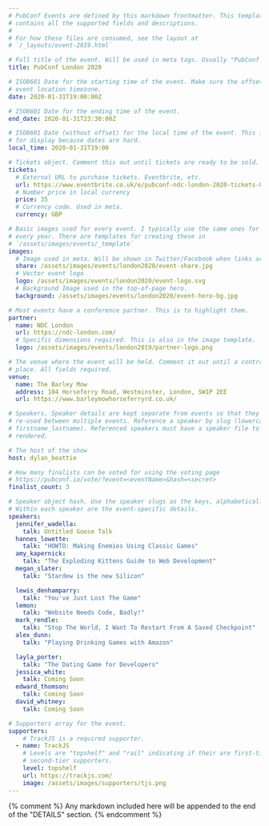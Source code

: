 ```yaml
---
# PubConf Events are defined by this markdown frontmatter. This template
# contains all the supported fields and descriptions.
#
# For how these files are consumed, see the layout at
# `/_layouts/event-2019.html`

# Full title of the event. Will be used in meta tags. Usually "PubConf City Year"
title: PubConf London 2020

# ISO8601 Date for the starting time of the event. Make sure the offset is in the
# event location timezone.
date: 2020-01-31T19:00:00Z

# ISO8601 Date for the ending time of the event.
end_date: 2020-01-31T23:30:00Z

# ISO8601 Date (without offset) for the local time of the event. This is used
# for display because dates are hard.
local_time: 2020-01-31T19:00

# Tickets object. Comment this out until tickets are ready to be sold.
tickets:
  # External URL to purchase tickets. Eventbrite, etc.
  url: https://www.eventbrite.co.uk/e/pubconf-ndc-london-2020-tickets-86649177021
  # Number price in local currency
  price: 35
  # Currency code. Used in meta.
  currency: GBP

# Basic images used for every event. I typically use the same ones for a location
# every year. There are templates for creating these in
# `/assets/images/events/_template`
images:
  # Image used in meta. Will be shown in Twitter/Facebook when links are shared.
  share: /assets/images/events/london2020/event-share.jpg
  # Vector event logo
  logo: /assets/images/events/london2020/event-logo.svg
  # Background Image used in the top-of-page hero.
  background: /assets/images/events/london2020/event-hero-bg.jpg

# Most events have a conference partner. This is to highlight them.
partner:
  name: NDC London
  url: https://ndc-london.com/
  # Specific dimensions required. This is also in the image template.
  logo: /assets/images/events/london2019/partner-logo.png

# The venue where the event will be held. Comment it out until a contract is in
# place. All fields required.
venue:
  name: The Barley Mow
  address: 104 Horseferry Road, Westminster, London, SW1P 2EE
  url: https://www.barleymowhorseferryrd.co.uk/

# Speakers. Speaker details are kept separate from events so that they can be
# re-used between multiple events. Reference a speaker by slug (lowercase,
# firstname_lastname). Referenced speakers must have a speaker file to be
# rendered.

# The host of the show
host: dylan_beattie

# How many finalists can be voted for using the voting page
# https://pubconf.io/vote/?event=<eventName>&hash=<secret>
finalist_count: 3

# Speaker object hash. Use the speaker slugs as the keys, alphabetically listed.
# Within each speaker are the event-specific details.
speakers:
  jennifer_wadella:
    talk: Untitled Goose Talk
  hannes_lowette:
    talk: "HOWTO: Making Enemies Using Classic Games"
  amy_kapernick:
    talk: "The Exploding Kittens Guide to Web Development"
  megan_slater:
    talk: "Stardew is the new Silicon"

  lewis_denhamparry:
    talk: "You've Just Lost The Game"
  lemon:
    talk: "Website Needs Code, Badly!"
  mark_rendle:
    talk: "Stop The World, I Want To Restart From A Saved Checkpoint"
  alex_dunn:
    talk: "Playing Drinking Games with Amazon"

  layla_porter:
    talk: "The Dating Game for Developers"
  jessica_white:
    talk: Coming Soon
  edward_thomson:
    talk: Coming Soon
  david_whitney:
    talk: Coming Soon

# Supporters array for the event.
supporters:
    # TrackJS is a required supporter.
  - name: TrackJS
    # Levels are "topshelf" and "rail" indicating if their are first-tier or
    # second-tier supporters.
    level: topshelf
    url: https://trackjs.com/
    image: /assets/images/supporters/tjs.png
---
```


{% comment %}
Any markdown included here will be appended to the end of the "DETAILS" section.
{% endcomment %}
